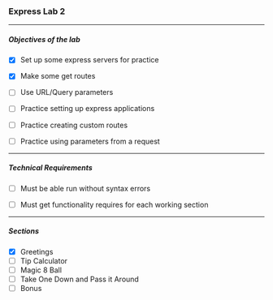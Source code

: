 ### Express Lab 2
---
##### Objectives of the lab


- [x] Set up some express servers for practice
- [x] Make some get routes
- [ ] Use URL/Query parameters
- [ ] Practice setting up express applications
- [ ] Practice creating custom routes
- [ ] Practice using parameters from a request


---

##### Technical Requirements
- [ ] Must be able run without syntax errors
- [ ] Must get functionality requires for each working section


---

##### Sections

- [x] Greetings
- [ ] Tip Calculator
- [ ] Magic 8 Ball
- [ ] Take One Down and Pass it Around
- [ ] Bonus